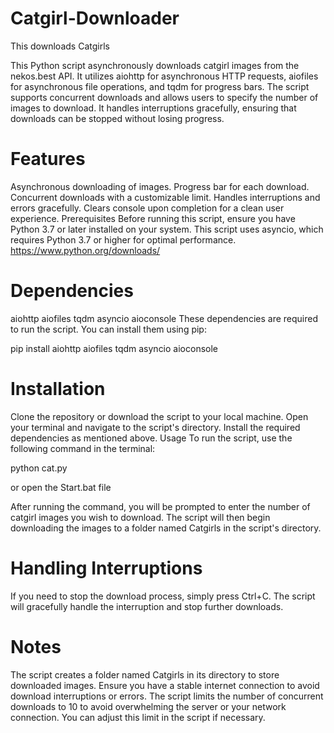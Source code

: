 # Catgirl-Downloader
This downloads Catgirls


This Python script asynchronously downloads catgirl images from the nekos.best API. It utilizes aiohttp for asynchronous HTTP requests, aiofiles for asynchronous file operations, and tqdm for progress bars. The script supports concurrent downloads and allows users to specify the number of images to download. It handles interruptions gracefully, ensuring that downloads can be stopped without losing progress.

# Features
Asynchronous downloading of images.
Progress bar for each download.
Concurrent downloads with a customizable limit.
Handles interruptions and errors gracefully.
Clears console upon completion for a clean user experience.
Prerequisites
Before running this script, ensure you have Python 3.7 or later installed on your system. This script uses asyncio, which requires Python 3.7 or higher for optimal performance.
https://www.python.org/downloads/



# Dependencies
aiohttp
aiofiles
tqdm
asyncio
aioconsole
These dependencies are required to run the script. You can install them using pip:

pip install aiohttp aiofiles tqdm asyncio aioconsole



# Installation
Clone the repository or download the script to your local machine.
Open your terminal and navigate to the script's directory.
Install the required dependencies as mentioned above.
Usage
To run the script, use the following command in the terminal:

python cat.py

or open the Start.bat file

After running the command, you will be prompted to enter the number of catgirl images you wish to download. The script will then begin downloading the images to a folder named Catgirls in the script's directory.

# Handling Interruptions
If you need to stop the download process, simply press Ctrl+C. The script will gracefully handle the interruption and stop further downloads.

# Notes
The script creates a folder named Catgirls in its directory to store downloaded images.
Ensure you have a stable internet connection to avoid download interruptions or errors.
The script limits the number of concurrent downloads to 10 to avoid overwhelming the server or your network connection. You can adjust this limit in the script if necessary.

